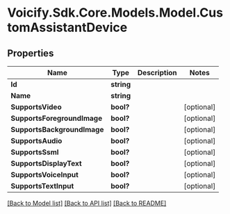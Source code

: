 # Voicify.Sdk.Core.Models.Model.CustomAssistantDevice
## Properties

Name | Type | Description | Notes
------------ | ------------- | ------------- | -------------
**Id** | **string** |  | 
**Name** | **string** |  | 
**SupportsVideo** | **bool?** |  | [optional] 
**SupportsForegroundImage** | **bool?** |  | [optional] 
**SupportsBackgroundImage** | **bool?** |  | [optional] 
**SupportsAudio** | **bool?** |  | [optional] 
**SupportsSsml** | **bool?** |  | [optional] 
**SupportsDisplayText** | **bool?** |  | [optional] 
**SupportsVoiceInput** | **bool?** |  | [optional] 
**SupportsTextInput** | **bool?** |  | [optional] 

[[Back to Model list]](../README.md#documentation-for-models) [[Back to API list]](../README.md#documentation-for-api-endpoints) [[Back to README]](../README.md)

